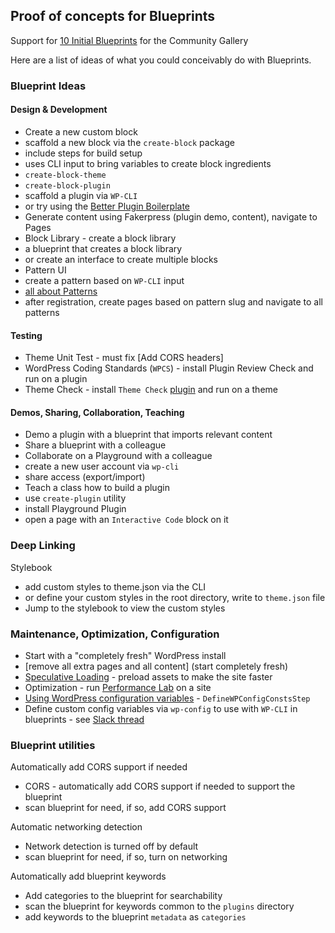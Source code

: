 ## Proof of concepts for Blueprints
Support for [10 Initial Blueprints](https://github.com/adamziel/blueprints/issues/1) for the Community Gallery

Here are a list of ideas of what you could conceivably do with Blueprints.

### Blueprint Ideas

#### Design & Development
- Create a new custom block
 - scaffold a new block via the `create-block` package
 - include steps for build setup
 - uses CLI input to bring variables to create block ingredients
- `create-block-theme` 
- `create-block-plugin` 
 - scaffold a plugin via `WP-CLI`
 - or try using the [Better Plugin Boilerplate](https://github.com/TukuToi/better-wp-plugin-boilerplate)
- Generate content using Fakerpress (plugin demo, content), navigate to Pages
- Block Library - create a block library
 - a blueprint that creates a block library
 - or create an interface to create multiple blocks
- Pattern UI
 - create a pattern based on `WP-CLI` input
 - [all about Patterns](https://github.com/WordPress/Documentation-Issue-Tracker/issues/1520)
 - after registration, create pages based on pattern slug and navigate to all patterns


#### Testing
- Theme Unit Test - must fix [Add CORS headers]
- WordPress Coding Standards (`WPCS`) - install Plugin Review Check and run on a plugin
- Theme Check - install `Theme Check` [plugin](https://wordpress.org/plugins/theme-check/) and run on a theme

#### Demos, Sharing, Collaboration, Teaching
- Demo a plugin with a blueprint that imports relevant content
- Share a blueprint with a colleague
- Collaborate on a Playground with a colleague
 - create a new user account via `wp-cli` 
 - share access (export/import)
- Teach a class how to build a plugin
 - use `create-plugin` utility
 - install Playground Plugin
 - open a page with an `Interactive Code` block on it

### Deep Linking
Stylebook
- add custom styles to theme.json via the CLI
- or define your custom styles in the root directory, write to `theme.json` file
- Jump to the stylebook to view the custom styles

### Maintenance, Optimization, Configuration
- Start with a "completely fresh" WordPress install
 - [remove all extra pages and all content] (start completely fresh)
- [Speculative Loading](https://make.wordpress.org/core/2024/04/09/speculative-loading-in-wordpress/) - preload assets to make the site faster
- Optimization - run [Performance Lab](https://wordpress.org/plugins/performance-lab/) on a site
- [Using WordPress configuration variables](https://wordpress.github.io/wordpress-playground/blueprints-api/steps/#DefineWpConfigConstsStep) - `DefineWPConfigConstsStep`
 - Define custom config variables via `wp-config` to use with `WP-CLI` in blueprints - see [Slack thread](https://wordpress.slack.com/archives/C02RP4T41/p1712283654650719)

### Blueprint utilities
Automatically add CORS support if needed
- CORS - automatically add CORS support if needed to support the blueprint
- scan blueprint for need, if so, add CORS support

Automatic networking detection
- Network detection is turned off by default
- scan blueprint for need, if so, turn on networking

Automatically add blueprint keywords
- Add categories to the blueprint for searchability
- scan the blueprint for keywords common to the `plugins` directory
- add keywords to the blueprint `metadata` as `categories`


